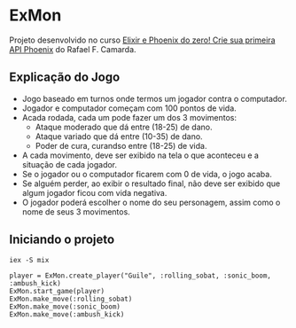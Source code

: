 # ExMon

Projeto desenvolvido no curso [Elixir e Phoenix do zero! Crie sua primeira API Phoenix](https://www.udemy.com/course/elixir-e-phoenix-do-zero/) do Rafael F. Camarda.

## Explicação do Jogo

- Jogo baseado em turnos onde termos um jogador contra o computador.
- Jogador e computador começam com 100 pontos de vida.
- Acada rodada, cada um pode fazer um dos 3 movimentos:
  - Ataque moderado que dá entre (18-25) de dano.
  - Ataque variado que dá entre (10-35) de dano.
  - Poder de cura, curandso entre (18-25) de vida.
- A cada movimento, deve ser exibido na tela o que aconteceu e a situação de cada jogador.
- Se o jogador ou o computador ficarem com 0 de vida, o jogo acaba.
- Se alguém perder, ao exibir o resultado final, não deve ser exibido que algum jogador ficou com vida negativa.
- O jogador poderá escolher o nome do seu personagem, assim como o nome de seus 3 movimentos.

## Iniciando o projeto

```
iex -S mix

player = ExMon.create_player("Guile", :rolling_sobat, :sonic_boom, :ambush_kick)
ExMon.start_game(player)
ExMon.make_move(:rolling_sobat)
ExMon.make_move(:sonic_boom)
ExMon.make_move(:ambush_kick)
```
